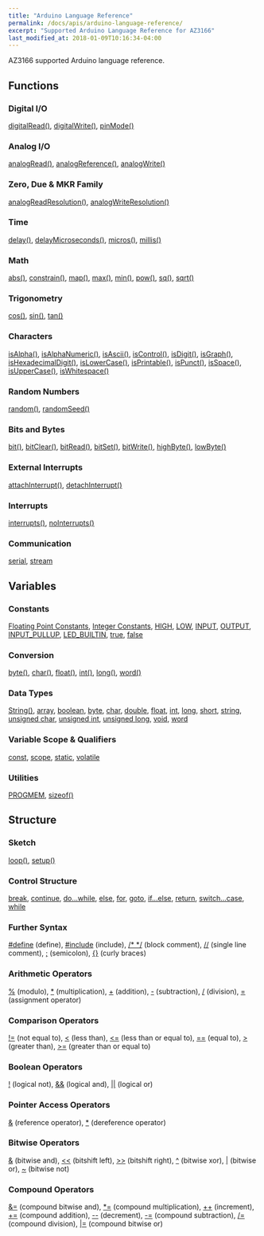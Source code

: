 ```yaml
---
title: "Arduino Language Reference"
permalink: /docs/apis/arduino-language-reference/
excerpt: "Supported Arduino Language Reference for AZ3166"
last_modified_at: 2018-01-09T10:16:34-04:00
---
```


AZ3166 supported Arduino language reference.

## Functions

### Digital I/O

[digitalRead()](https://www.arduino.cc/reference/en/language/functions/digital-io/digitalread/), 
[digitalWrite()](https://www.arduino.cc/reference/en/language/functions/digital-io/digitalwrite/), 
[pinMode()](https://www.arduino.cc/reference/en/language/functions/digital-io/pinmode/)

### Analog I/O

[analogRead()](https://www.arduino.cc/reference/en/language/functions/analog-io/analogread/), 
[analogReference()](https://www.arduino.cc/reference/en/language/functions/analog-io/analogreference/), 
[analogWrite()](https://www.arduino.cc/reference/en/language/functions/analog-io/analogwrite/)

### Zero, Due & MKR Family

[analogReadResolution()](https://www.arduino.cc/reference/en/language/functions/zero-due-mkr-family/analogreadresolution/), 
[analogWriteResolution()](https://www.arduino.cc/reference/en/language/functions/zero-due-mkr-family/analogwriteresolution/)

### Time

[delay()](https://www.arduino.cc/reference/en/language/functions/time/delay/), 
[delayMicroseconds()](https://www.arduino.cc/reference/en/language/functions/time/delaymicroseconds/), 
[micros()](https://www.arduino.cc/reference/en/language/functions/time/micros/), 
[millis()](https://www.arduino.cc/reference/en/language/functions/time/millis/)

### Math

[abs()](https://www.arduino.cc/reference/en/language/functions/math/abs/), 
[constrain()](https://www.arduino.cc/reference/en/language/functions/math/constrain/), 
[map()](https://www.arduino.cc/reference/en/language/functions/math/map/), 
[max()](https://www.arduino.cc/reference/en/language/functions/math/max/), 
[min()](https://www.arduino.cc/reference/en/language/functions/math/min/), 
[pow()](https://www.arduino.cc/reference/en/language/functions/math/pow/), 
[sq()](https://www.arduino.cc/reference/en/language/functions/math/sq/), 
[sqrt()](https://www.arduino.cc/reference/en/language/functions/math/sqrt/)

### Trigonometry

[cos()](https://www.arduino.cc/reference/en/language/functions/trigonometry/cos/), 
[sin()](https://www.arduino.cc/reference/en/language/functions/trigonometry/sin/), 
[tan()](https://www.arduino.cc/reference/en/language/functions/trigonometry/tan/)

### Characters

[isAlpha()](https://www.arduino.cc/reference/en/language/functions/characters/isalpha/), 
[isAlphaNumeric()](https://www.arduino.cc/reference/en/language/functions/characters/isalphanumeric/), 
[isAscii()](https://www.arduino.cc/reference/en/language/functions/characters/isascii/), 
[isControl()](https://www.arduino.cc/reference/en/language/functions/characters/iscontrol/), 
[isDigit()](https://www.arduino.cc/reference/en/language/functions/characters/isdigit/), 
[isGraph()](https://www.arduino.cc/reference/en/language/functions/characters/isgraph/), 
[isHexadecimalDigit()](https://www.arduino.cc/reference/en/language/functions/characters/ishexadecimaldigit/), 
[isLowerCase()](https://www.arduino.cc/reference/en/language/functions/characters/islowercase/), 
[isPrintable()](https://www.arduino.cc/reference/en/language/functions/characters/isprintable/), 
[isPunct()](https://www.arduino.cc/reference/en/language/functions/characters/ispunct/), 
[isSpace()](https://www.arduino.cc/reference/en/language/functions/characters/isspace/), 
[isUpperCase()](https://www.arduino.cc/reference/en/language/functions/characters/isuppercase/), 
[isWhitespace()](https://www.arduino.cc/reference/en/language/functions/characters/iswhitespace/)

### Random Numbers

[random()](https://www.arduino.cc/reference/en/language/functions/random-numbers/random/), 
[randomSeed()](https://www.arduino.cc/reference/en/language/functions/random-numbers/randomseed/)

### Bits and Bytes

[bit()](https://www.arduino.cc/reference/en/language/functions/bits-and-bytes/bit/), 
[bitClear()](https://www.arduino.cc/reference/en/language/functions/bits-and-bytes/bitclear/), 
[bitRead()](https://www.arduino.cc/reference/en/language/functions/bits-and-bytes/bitread/), 
[bitSet()](https://www.arduino.cc/reference/en/language/functions/bits-and-bytes/bitset/), 
[bitWrite()](https://www.arduino.cc/reference/en/language/functions/bits-and-bytes/bitwrite/), 
[highByte()](https://www.arduino.cc/reference/en/language/functions/bits-and-bytes/highbyte/), 
[lowByte()](https://www.arduino.cc/reference/en/language/functions/bits-and-bytes/lowbyte/)

### External Interrupts

[attachInterrupt()](https://www.arduino.cc/reference/en/language/functions/external-interrupts/attachinterrupt/), 
[detachInterrupt()](https://www.arduino.cc/reference/en/language/functions/external-interrupts/detachinterrupt/)

### Interrupts

[interrupts()](https://www.arduino.cc/reference/en/language/functions/interrupts/interrupts/), 
[noInterrupts()](https://www.arduino.cc/reference/en/language/functions/interrupts/nointerrupts/)

### Communication

[serial](https://www.arduino.cc/reference/en/language/functions/communication/serial/), 
[stream](https://www.arduino.cc/reference/en/language/functions/communication/stream/)

## Variables

### Constants

[Floating Point Constants](https://www.arduino.cc/reference/en/language/variables/constants/floatingpointconstants/), 
[Integer Constants](https://www.arduino.cc/reference/en/language/variables/constants/integerconstants/), 
[HIGH](https://www.arduino.cc/reference/en/language/variables/constants/constants/), 
[LOW](https://www.arduino.cc/reference/en/language/variables/constants/constants/), 
[INPUT](https://www.arduino.cc/reference/en/language/variables/constants/constants/), 
[OUTPUT](https://www.arduino.cc/reference/en/language/variables/constants/constants/), 
[INPUT_PULLUP](https://www.arduino.cc/reference/en/language/variables/constants/constants/), 
[LED_BUILTIN](https://www.arduino.cc/reference/en/language/variables/constants/constants/), 
[true](https://www.arduino.cc/reference/en/language/variables/constants/constants/), 
[false](https://www.arduino.cc/reference/en/language/variables/constants/constants/)

### Conversion

[byte()](https://www.arduino.cc/reference/en/language/variables/conversion/bytecast/), 
[char()](https://www.arduino.cc/reference/en/language/variables/conversion/charcast/), 
[float()](https://www.arduino.cc/reference/en/language/variables/conversion/floatcast/), 
[int()](https://www.arduino.cc/reference/en/language/variables/conversion/intcast/), 
[long()](https://www.arduino.cc/reference/en/language/variables/conversion/longcast/), 
[word()](https://www.arduino.cc/reference/en/language/variables/conversion/wordcast/)

### Data Types

[String()](https://www.arduino.cc/reference/en/language/variables/data-types/stringobject/), 
[array](https://www.arduino.cc/reference/en/language/variables/data-types/array/), 
[boolean](https://www.arduino.cc/reference/en/language/variables/data-types/boolean/), 
[byte](https://www.arduino.cc/reference/en/language/variables/data-types/byte/), 
[char](https://www.arduino.cc/reference/en/language/variables/data-types/char/), 
[double](https://www.arduino.cc/reference/en/language/variables/data-types/double/), 
[float](https://www.arduino.cc/reference/en/language/variables/data-types/float/), 
[int](https://www.arduino.cc/reference/en/language/variables/data-types/int/), 
[long](https://www.arduino.cc/reference/en/language/variables/data-types/long/), 
[short](https://www.arduino.cc/reference/en/language/variables/data-types/short/), 
[string](https://www.arduino.cc/reference/en/language/variables/data-types/string/), 
[unsigned char](https://www.arduino.cc/reference/en/language/variables/data-types/unsignedchar/), 
[unsigned int](https://www.arduino.cc/reference/en/language/variables/data-types/unsignedint/), 
[unsigned long](https://www.arduino.cc/reference/en/language/variables/data-types/unsignedlong/), 
[void](https://www.arduino.cc/reference/en/language/variables/data-types/void/), 
[word](https://www.arduino.cc/reference/en/language/variables/data-types/word/)

### Variable Scope & Qualifiers

[const](https://www.arduino.cc/reference/en/language/variables/variable-scope--qualifiers/const/), 
[scope](https://www.arduino.cc/reference/en/language/variables/variable-scope--qualifiers/scope/), 
[static](https://www.arduino.cc/reference/en/language/variables/variable-scope--qualifiers/static/), 
[volatile](https://www.arduino.cc/reference/en/language/variables/variable-scope--qualifiers/volatile/)

### Utilities

[PROGMEM](https://www.arduino.cc/reference/en/language/variables/utilities/progmem/), 
[sizeof()](https://www.arduino.cc/reference/en/language/variables/utilities/sizeof/)

## Structure

### Sketch

[loop()](https://www.arduino.cc/reference/en/language/structure/sketch/loop/), 
[setup()](https://www.arduino.cc/reference/en/language/structure/sketch/setup/)

### Control Structure

[break](https://www.arduino.cc/reference/en/language/structure/control-structure/break/), 
[continue](https://www.arduino.cc/reference/en/language/structure/control-structure/continue/), 
[do...while](https://www.arduino.cc/reference/en/language/structure/control-structure/dowhile/), 
[else](https://www.arduino.cc/reference/en/language/structure/control-structure/else/), 
[for](https://www.arduino.cc/reference/en/language/structure/control-structure/for/), 
[goto](https://www.arduino.cc/reference/en/language/structure/control-structure/goto/), 
[if...else](https://www.arduino.cc/reference/en/language/structure/control-structure/if/), 
[return](https://www.arduino.cc/reference/en/language/structure/control-structure/return/), 
[switch...case](https://www.arduino.cc/reference/en/language/structure/control-structure/switchcase/), 
[while](https://www.arduino.cc/reference/en/language/structure/control-structure/while/)

### Further Syntax

[#define](https://www.arduino.cc/reference/en/language/structure/further-syntax/define/) (define), 
[#include](https://www.arduino.cc/reference/en/language/structure/further-syntax/include/) (include), 
[/* */](https://www.arduino.cc/reference/en/language/structure/further-syntax/blockcomment/) (block comment), 
[//](https://www.arduino.cc/reference/en/language/structure/further-syntax/singlelinecomment/) (single line comment), 
[;](https://www.arduino.cc/reference/en/language/structure/further-syntax/semicolon/) (semicolon), 
[{}](https://www.arduino.cc/reference/en/language/structure/further-syntax/curlybraces/) (curly braces)

### Arithmetic Operators

[%](https://www.arduino.cc/reference/en/language/structure/arithmetic-operators/modulo/) (modulo), 
[*](https://www.arduino.cc/reference/en/language/structure/arithmetic-operators/multiplication/) (multiplication), 
[+](https://www.arduino.cc/reference/en/language/structure/arithmetic-operators/addition/) (addition), 
[-](https://www.arduino.cc/reference/en/language/structure/arithmetic-operators/subtraction/) (subtraction), 
[/](https://www.arduino.cc/reference/en/language/structure/arithmetic-operators/division/) (division), 
[=](https://www.arduino.cc/reference/en/language/structure/arithmetic-operators/assignment/) (assignment operator)

### Comparison Operators

[!=](https://www.arduino.cc/reference/en/language/structure/comparison-operators/notequalto/) (not equal to), 
[<](https://www.arduino.cc/reference/en/language/structure/comparison-operators/lessthan/) (less than), 
[<=](https://www.arduino.cc/reference/en/language/structure/comparison-operators/lessthanorequalto/) (less than or equal to), 
[==](https://www.arduino.cc/reference/en/language/structure/comparison-operators/equalto/) (equal to), 
[>](https://www.arduino.cc/reference/en/language/structure/comparison-operators/greaterthan/) (greater than), 
[>=](https://www.arduino.cc/reference/en/language/structure/comparison-operators/greaterthanorequalto/) (greater than or equal to)

### Boolean Operators

[!](https://www.arduino.cc/reference/en/language/structure/boolean-operators/logicalnot/) (logical not), 
[&&](https://www.arduino.cc/reference/en/language/structure/boolean-operators/logicaland/) (logical and), 
[||](https://www.arduino.cc/reference/en/language/structure/boolean-operators/logicalor/) (logical or)

### Pointer Access Operators

[&](https://www.arduino.cc/reference/en/language/structure/pointer-access-operators/reference/) (reference operator), 
[*](https://www.arduino.cc/reference/en/language/structure/pointer-access-operators/dereference/) (dereference operator)

### Bitwise Operators

[&](https://www.arduino.cc/reference/en/language/structure/bitwise-operators/bitwiseand/) (bitwise and), 
[<<](https://www.arduino.cc/reference/en/language/structure/bitwise-operators/bitshiftleft/) (bitshift left), 
[>>](https://www.arduino.cc/reference/en/language/structure/bitwise-operators/bitshiftright/) (bitshift right), 
[&#94;](https://www.arduino.cc/reference/en/language/structure/bitwise-operators/bitwisexor/) (bitwise xor), 
[|](https://www.arduino.cc/reference/en/language/structure/bitwise-operators/bitwiseor/) (bitwise or), 
[~](https://www.arduino.cc/reference/en/language/structure/bitwise-operators/bitwisenot/) (bitwise not)

### Compound Operators

[&=](https://www.arduino.cc/reference/en/language/structure/compound-operators/compoundbitwiseand/) (compound bitwise and), 
[*=](https://www.arduino.cc/reference/en/language/structure/compound-operators/compoundmultiplication/) (compound multiplication), 
[++](https://www.arduino.cc/reference/en/language/structure/compound-operators/increment/) (increment), 
[+=](https://www.arduino.cc/reference/en/language/structure/compound-operators/compoundaddition/) (compound addition), 
[--](https://www.arduino.cc/reference/en/language/structure/compound-operators/decrement/) (decrement), 
[-=](https://www.arduino.cc/reference/en/language/structure/compound-operators/compoundsubtraction/) (compound subtraction), 
[/=](https://www.arduino.cc/reference/en/language/structure/compound-operators/compounddivision/) (compound division), 
[|=](https://www.arduino.cc/reference/en/language/structure/compound-operators/compoundbitwiseor/) (compound bitwise or)